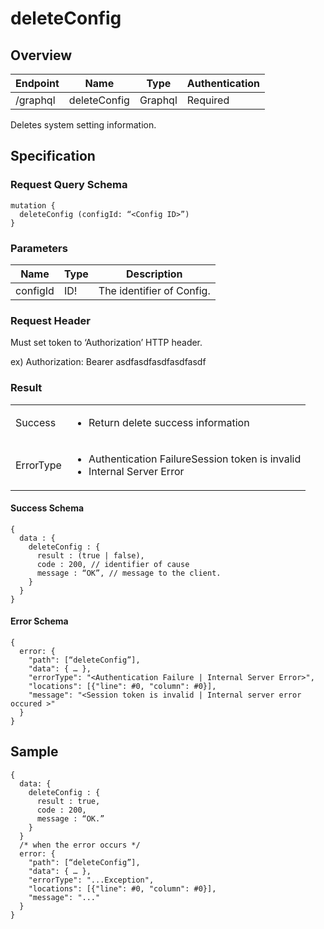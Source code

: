 # deleteConfig

## Overview

| Endpoint | Name | Type | Authentication |
| --- | --- | --- | --- |
| /graphql | deleteConfig | Graphql | Required |

Deletes system setting information.

## Specification

### Request Query Schema

```text
mutation {
  deleteConfig (configId: “<Config ID>”)
}
```

### Parameters

| Name | Type | Description |
| --- | --- | --- |
| configId | ID! | The identifier of Config. |

### Request Header

Must set token to ‘Authorization’ HTTP header.

ex\) Authorization: Bearer asdfasdfasdfasdfasdf

### Result

<table>
<tr>
  <td>Success</td>
  <td><ul><li>Return delete success information</li></ul></td>
</tr>
<tr>
  <td>ErrorType</td>
  <td>
    <ul>
      <li>Authentication FailureSession token is invalid</li>
      <li>Internal Server Error</li>
    </ul>
  </td>
  </tr>
</table>

#### Success Schema

```text
{
  data : {
    deleteConfig : {
      result : (true | false),
      code : 200, // identifier of cause
      message : “OK”, // message to the client.
    }
  }
}
```

#### Error Schema

```text
{
  error: {
    "path": [“deleteConfig”],
    "data": { … },
    "errorType": "<Authentication Failure | Internal Server Error>",
    "locations": [{"line": #0, "column": #0}],
    "message": "<Session token is invalid | Internal server error occured >"
  }
}
```

## Sample

```text
{
  data: {
    deleteConfig : {
      result : true,
      code : 200,
      message : “OK.”
    }
  }
  /* when the error occurs */
  error: {
    "path": [“deleteConfig”],
    "data": { … },
    "errorType": "...Exception",
    "locations": [{"line": #0, "column": #0}],
    "message": "..."
  }
}
```

